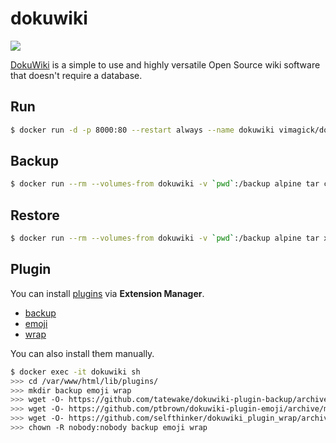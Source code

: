 dokuwiki
========

![](https://badge.imagelayers.io/vimagick/dokuwiki:latest.svg)

[DokuWiki][1] is a simple to use and highly versatile Open Source wiki software that doesn't require a database. 

## Run

```bash
$ docker run -d -p 8000:80 --restart always --name dokuwiki vimagick/dokuwiki
```

## Backup

```bash
$ docker run --rm --volumes-from dokuwiki -v `pwd`:/backup alpine tar czf /backup/dw-backup.tgz /var/www/html
```

## Restore

```bash
$ docker run --rm --volumes-from dokuwiki -v `pwd`:/backup alpine tar xzf /backup/dw-backup.tgz
```

## Plugin

You can install [plugins][2] via **Extension Manager**.

- [backup](https://www.dokuwiki.org/plugin:backup)
- [emoji](https://www.dokuwiki.org/plugin:emoji)
- [wrap](https://www.dokuwiki.org/plugin:wrap)

You can also install them manually.

```bash
$ docker exec -it dokuwiki sh
>>> cd /var/www/html/lib/plugins/
>>> mkdir backup emoji wrap
>>> wget -O- https://github.com/tatewake/dokuwiki-plugin-backup/archive/master.tar.gz | tar xz --strip 1 -C backup
>>> wget -O- https://github.com/ptbrown/dokuwiki-plugin-emoji/archive/master.tar.gz | tar xz --strip 1 -C emoji
>>> wget -O- https://github.com/selfthinker/dokuwiki_plugin_wrap/archive/stable.tar.gz | tar xz --strip 1 -C wrap
>>> chown -R nobody:nobody backup emoji wrap
```

[1]: https://www.dokuwiki.org/dokuwiki
[2]: https://www.dokuwiki.org/plugins
